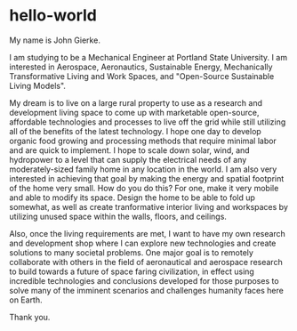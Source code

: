 # hello-world

My name is John Gierke.

I am studying to be a Mechanical Engineer at Portland State University. I am interested in Aerospace, Aeronautics, Sustainable Energy, 
Mechanically Transformative Living and Work Spaces, and "Open-Source Sustainable Living Models".

My dream is to live on a large rural property to use as a research and development living space to come up with marketable open-source, 
affordable technologies and processes to live off the grid while still utilizing all of the benefits of the latest technology. I
hope one day to develop organic food growing and processing methods that require minimal labor and are quick to implement. I hope 
to scale down solar, wind, and hydropower to a level that can supply the electrical needs of any moderately-sized family home in
any location in the world. I am also very interested in achieving that goal by making the energy and spatial footprint of the home
very small. How do you do this? For one, make it very mobile and able to modify its space. Design the home to be able to fold up
somewhat, as well as create tranformative interior living and workspaces by utilizing unused space within the walls, floors, and
ceilings.

Also, once the living requirements are met, I want to have my own research and development shop where I can explore new technologies
and create solutions to many societal problems. One major goal is to remotely collaborate with others in the field of aeronautical and 
aerospace research to build towards a future of space faring civilization, in effect using incredible technologies and conclusions 
developed for those purposes to solve many of the imminent scenarios and challenges humanity faces here on Earth.

Thank you.
